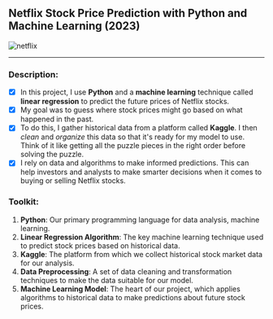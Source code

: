 
## Netflix Stock Price Prediction with Python and Machine Learning (2023)

![netflix](https://github.com/Mayurishinde27/Netflix-Stock-Market-Analysis/assets/85113641/2068f367-9d58-4af1-9dc9-4046ae103a41)

-----------------------------------------------

### Description:
- [x] In this project, I use **Python** and a **machine learning** technique called **linear regression** to predict the future prices of Netflix stocks.
- [x] My goal was to guess where stock prices might go based on what happened in the past.
- [x] To do this, I gather historical data from a platform called **Kaggle**. I then _clean_ and _organize_ this data so that it's ready for my model to use. Think of it like getting all the puzzle pieces in the right order before solving the puzzle.
- [x] I rely on data and algorithms to make informed predictions. This can help investors and analysts to make smarter decisions when it comes to buying or selling Netflix stocks.

### Toolkit:

1. **Python**: Our primary programming language for data analysis, machine learning.
2. **Linear Regression Algorithm**: The key machine learning technique used to predict stock prices based on historical data.
3. **Kaggle**: The platform from which we collect historical stock market data for our analysis.
4. **Data Preprocessing**: A set of data cleaning and transformation techniques to make the data suitable for our model.
5. **Machine Learning Model**: The heart of our project, which applies algorithms to historical data to make predictions about future stock prices.
